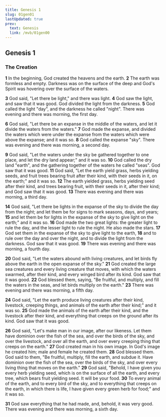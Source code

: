 ```yaml
---
title: Genesis 1
slug: 01gen01
lastUpdated: true
prev:
  text: Genesis
  link: /mvb/01gen00
---
```

## Genesis 1

### The Creation

**1** In the beginning, God created the heavens and the earth. **2** The earth was formless and empty. Darkness was on the surface of the deep and God's Spirit was hovering over the surface of the waters.

**3** God said, "Let there be light," and there was light. **4** God saw the light, and saw that it was good. God divided the light from the darkness. **5** God called the light "day", and the darkness he called "night". There was evening and there was morning, the first day.

**6** God said, "Let there be an expanse in the middle of the waters, and let it divide the waters from the waters." **7** God made the expanse, and divided the waters which were under the expanse from the waters which were above the expanse; and it was so. **8** God called the expanse "sky". There was evening and
there was morning, a second day.

**9** God said, "Let the waters under the sky be gathered together to one place, and let the dry land appear;" and it was so. **10** God called the dry land "earth", and the gathering together of the waters he called "seas". God saw that it was good. **11** God said, "Let the earth yield grass, herbs yielding seeds, and fruit trees bearing fruit after their kind, with their seeds in it, on the earth;" and it was so. **12** The earth yielded grass, herbs yielding seed after their kind, and trees bearing fruit, with their seeds in it, after their kind; and God saw that it was good. **13** There was evening and there was morning, a third day.

**14** God said, "Let there be lights in the expanse of the sky to divide the day from the night; and let them be for signs to mark seasons, days, and years; **15** and let them be for lights in the expanse of the sky to give light on the earth;" and it was so. **16** God made the two great lights: the greater light to rule the day, and the lesser light to rule the night. He also made the stars. **17** God set them in the expanse of the sky to give light to the earth, **18** and to rule over the day and over the night, and to divide the light from the darkness. God saw that it was good. **19** There was evening and there was morning, a fourth day.

**20** God said, "Let the waters abound with living creatures, and let birds fly above the earth in the open expanse of the sky." **21** God created the large sea creatures and every living creature that moves, with which the waters swarmed, after their kind, and every winged bird after its kind. God saw that it was good. **22** God blessed them, saying, "Be fruitful, and multiply, and fill the waters in the seas, and let birds multiply on the earth." **23** There was evening and there was morning, a fifth day.

**24** God said, "Let the earth produce living creatures after their kind, livestock, creeping things, and animals of the earth after their kind;" and it was so. **25** God made the animals of the earth after their kind, and the livestock after their kind, and everything that creeps on the ground after its kind. God saw that it was good.

**26** God said, "Let's make man in our image, after our likeness. Let them have dominion over the fish of the sea, and over the birds of the sky, and over the livestock, and over all the earth, and over every creeping thing that creeps on the earth." **27** God created man in his own image. In God's image he created him;
male and female he created them. **28** God blessed them. God said to them, "Be fruitful, multiply, fill the earth, and subdue it. Have dominion over the fish of the sea, over the birds of the sky, and over every living thing that moves on the earth." **29** God said, "Behold, I have given you every herb yielding seed, which is on the surface of all the earth, and every tree, which bears fruit yielding seed. It will be your food. **30** To every animal of the earth, and to every bird of the sky, and to everything that creeps on the earth, in which there is life, I have given every green herb for food;" and it was so.

**31** God saw everything that he had made, and, behold, it was very good. There was evening and there was morning, a sixth day.